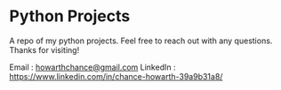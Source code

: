 # Python Projects
A repo of my python projects. Feel free to reach out with any questions. Thanks for visiting!

Email : howarthchance@gmail.com
LinkedIn : https://www.linkedin.com/in/chance-howarth-39a9b31a8/
